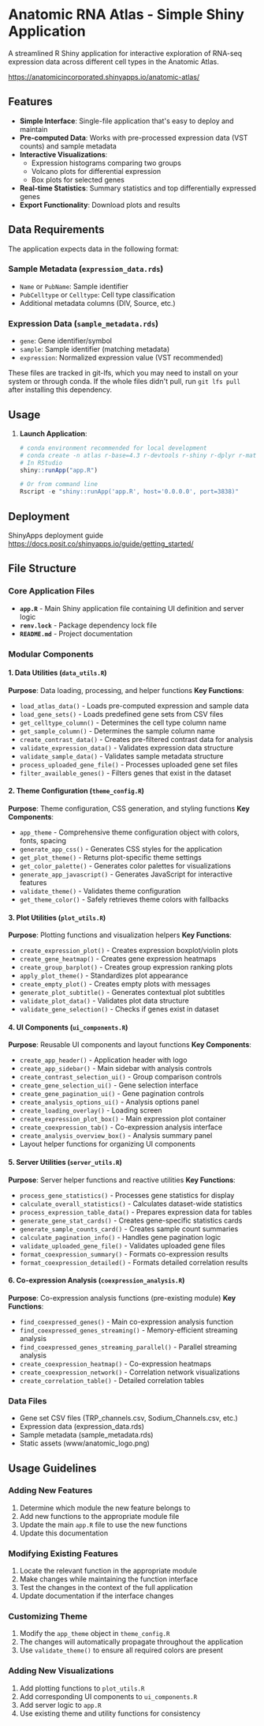 # Anatomic RNA Atlas - Simple Shiny Application

A streamlined R Shiny application for interactive exploration of RNA-seq expression data across different cell types in the Anatomic Atlas.

https://anatomicincorporated.shinyapps.io/anatomic-atlas/

## Features

- **Simple Interface**: Single-file application that's easy to deploy and maintain
- **Pre-computed Data**: Works with pre-processed expression data (VST counts) and sample metadata
- **Interactive Visualizations**:
  - Expression histograms comparing two groups
  - Volcano plots for differential expression
  - Box plots for selected genes
- **Real-time Statistics**: Summary statistics and top differentially expressed genes
- **Export Functionality**: Download plots and results

## Data Requirements

The application expects data in the following format:

### Sample Metadata (`expression_data.rds`)
- `Name` or `PubName`: Sample identifier
- `PubCelltype` or `Celltype`: Cell type classification
- Additional metadata columns (DIV, Source, etc.)

### Expression Data (`sample_metadata.rds`)
- `gene`: Gene identifier/symbol
- `sample`: Sample identifier (matching metadata)
- `expression`: Normalized expression value (VST recommended)

These files are tracked in git-lfs, which you may need to install on your system or through conda. If the whole files didn't pull, run `git lfs pull` after installing this dependency.

## Usage

1. **Launch Application**:
   ```r
   # conda environment recommended for local development
   # conda create -n atlas r-base=4.3 r-devtools r-shiny r-dplyr r-matrix r-mass r-lattice r-readr xz zlib quarto
   # In RStudio
   shiny::runApp("app.R")
   
   # Or from command line
   Rscript -e "shiny::runApp('app.R', host='0.0.0.0', port=3838)"
   ```

## Deployment

ShinyApps deployment guide https://docs.posit.co/shinyapps.io/guide/getting_started/

## File Structure

### Core Application Files
- **`app.R`** - Main Shiny application file containing UI definition and server logic
- **`renv.lock`** - Package dependency lock file
- **`README.md`** - Project documentation

### Modular Components

#### 1. Data Utilities (`data_utils.R`)
**Purpose**: Data loading, processing, and helper functions
**Key Functions**:
- `load_atlas_data()` - Loads pre-computed expression and sample data
- `load_gene_sets()` - Loads predefined gene sets from CSV files
- `get_celltype_column()` - Determines the cell type column name
- `get_sample_column()` - Determines the sample column name
- `create_contrast_data()` - Creates pre-filtered contrast data for analysis
- `validate_expression_data()` - Validates expression data structure
- `validate_sample_data()` - Validates sample metadata structure
- `process_uploaded_gene_file()` - Processes uploaded gene set files
- `filter_available_genes()` - Filters genes that exist in the dataset

#### 2. Theme Configuration (`theme_config.R`)
**Purpose**: Theme configuration, CSS generation, and styling functions
**Key Components**:
- `app_theme` - Comprehensive theme configuration object with colors, fonts, spacing
- `generate_app_css()` - Generates CSS styles for the application
- `get_plot_theme()` - Returns plot-specific theme settings
- `get_color_palette()` - Generates color palettes for visualizations
- `generate_app_javascript()` - Generates JavaScript for interactive features
- `validate_theme()` - Validates theme configuration
- `get_theme_color()` - Safely retrieves theme colors with fallbacks

#### 3. Plot Utilities (`plot_utils.R`)
**Purpose**: Plotting functions and visualization helpers
**Key Functions**:
- `create_expression_plot()` - Creates expression boxplot/violin plots
- `create_gene_heatmap()` - Creates gene expression heatmaps
- `create_group_barplot()` - Creates group expression ranking plots
- `apply_plot_theme()` - Standardizes plot appearance
- `create_empty_plot()` - Creates empty plots with messages
- `generate_plot_subtitle()` - Generates contextual plot subtitles
- `validate_plot_data()` - Validates plot data structure
- `validate_gene_selection()` - Checks if genes exist in dataset

#### 4. UI Components (`ui_components.R`)
**Purpose**: Reusable UI components and layout functions
**Key Components**:
- `create_app_header()` - Application header with logo
- `create_app_sidebar()` - Main sidebar with analysis controls
- `create_contrast_selection_ui()` - Group comparison controls
- `create_gene_selection_ui()` - Gene selection interface
- `create_gene_pagination_ui()` - Gene pagination controls
- `create_analysis_options_ui()` - Analysis options panel
- `create_loading_overlay()` - Loading screen
- `create_expression_plot_box()` - Main expression plot container
- `create_coexpression_tab()` - Co-expression analysis interface
- `create_analysis_overview_box()` - Analysis summary panel
- Layout helper functions for organizing UI components

#### 5. Server Utilities (`server_utils.R`)
**Purpose**: Server helper functions and reactive utilities
**Key Functions**:
- `process_gene_statistics()` - Processes gene statistics for display
- `calculate_overall_statistics()` - Calculates dataset-wide statistics
- `process_expression_table_data()` - Prepares expression data for tables
- `generate_gene_stat_cards()` - Creates gene-specific statistics cards
- `generate_sample_counts_card()` - Creates sample count summaries
- `calculate_pagination_info()` - Handles gene pagination logic
- `validate_uploaded_gene_file()` - Validates uploaded gene files
- `format_coexpression_summary()` - Formats co-expression results
- `format_coexpression_detailed()` - Formats detailed correlation results

#### 6. Co-expression Analysis (`coexpression_analysis.R`)
**Purpose**: Co-expression analysis functions (pre-existing module)
**Key Functions**:
- `find_coexpressed_genes()` - Main co-expression analysis function
- `find_coexpressed_genes_streaming()` - Memory-efficient streaming analysis
- `find_coexpressed_genes_streaming_parallel()` - Parallel streaming analysis
- `create_coexpression_heatmap()` - Co-expression heatmaps
- `create_coexpression_network()` - Correlation network visualizations
- `create_correlation_table()` - Detailed correlation tables

### Data Files
- Gene set CSV files (TRP_channels.csv, Sodium_Channels.csv, etc.)
- Expression data (expression_data.rds)
- Sample metadata (sample_metadata.rds)
- Static assets (www/anatomic_logo.png)

## Usage Guidelines

### Adding New Features
1. Determine which module the new feature belongs to
2. Add new functions to the appropriate module file
3. Update the main `app.R` file to use the new functions
4. Update this documentation

### Modifying Existing Features
1. Locate the relevant function in the appropriate module
2. Make changes while maintaining the function interface
3. Test the changes in the context of the full application
4. Update documentation if the interface changes

### Customizing Theme
1. Modify the `app_theme` object in `theme_config.R`
2. The changes will automatically propagate throughout the application
3. Use `validate_theme()` to ensure all required colors are present

### Adding New Visualizations
1. Add plotting functions to `plot_utils.R`
2. Add corresponding UI components to `ui_components.R`
3. Add server logic to `app.R`
4. Use existing theme and utility functions for consistency
